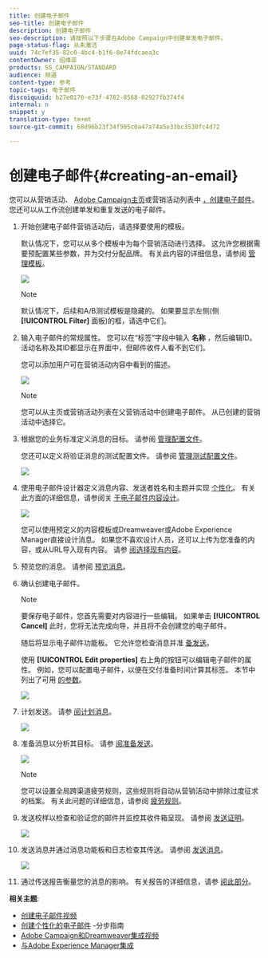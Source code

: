 ```yaml
---
title: 创建电子邮件
seo-title: 创建电子邮件
description: 创建电子邮件
seo-description: 请按照以下步骤在Adobe Campaign中创建单发电子邮件。
page-status-flag: 从未激活
uuid: 74c7ef35-82c0-4bc4-b1f6-8e74fdcaea3c
contentOwner: 绍维亚
products: SG_CAMPAIGN/STANDARD
audience: 频道
content-type: 参考
topic-tags: 电子邮件
discoiquuid: b27e0170-e73f-4782-8568-02927fb374f4
internal: n
snippet: y
translation-type: tm+mt
source-git-commit: 68d96b23f34f505c0a47a74a5e33bc3530fc4d72

---
```



# 创建电子邮件{#creating-an-email}

您可以从营销活动、 [Adobe Campaign主页](../../start/using/marketing-activities.md#creating-a-marketing-activity)或营销活动列表中 [，创建电子邮件](../../start/using/interface-description.md#home-page)[](../../start/using/marketing-activities.md#about-marketing-activities)。 您还可以从工作流创建单发和重复发送的电子邮件。

1. 开始创建电子邮件营销活动后，请选择要使用的模板。

   默认情况下，您可以从多个模板中为每个营销活动进行选择。 这允许您根据需要预配置某些参数，并为交付分配品牌。 有关此内容的详细信息，请参阅 [管理模板](../../start/using/about-templates.md)。

   ![](assets/email_creation_1.png)

   >[!NOTE]
   >
   >默认情况下，后续和A/B测试模板是隐藏的。 如果要显示左侧(侧 **[!UICONTROL Filter]** 面板)的框，请选中它们。

1. 输入电子邮件的常规属性。 您可以在“标签”字段中输入 **名称** ，然后编辑ID。 活动名称及其ID都显示在界面中，但邮件收件人看不到它们。

   您可以添加用户可在营销活动内容中看到的描述。

   ![](assets/email_creation_2.png)

   >[!NOTE]
   >
   >您可以从主页或营销活动列表在父营销活动中创建电子邮件。 从已创建的营销活动中选择它。

1. 根据您的业务标准定义消息的目标。 请参阅 [管理配置文件](../../audiences/using/about-profiles.md)。

   您还可以定义将验证消息的测试配置文件。 请参阅 [管理测试配置文件](../../sending/using/managing-test-profiles-and-sending-proofs.md#managing-test-profiles)。

   ![](assets/email_creation_3.png)

1. 使用电子邮件设计器定义消息内容、发送者姓名和主题并实现 [个性化](../../designing/using/overview.md)。 有关此方面的详细信息，请参阅关 [于电子邮件内容设计](../../designing/using/overview.md)。

   ![](assets/email_creation_4.png)

   您可以使用预定义的内容模板或Dreamweaver或Adobe Experience Manager直接设计消息。 如果您不喜欢设计人员，还可以上传为您准备的内容，或从URL导入现有内容。 请参 [阅选择现有内容](../../designing/using/using-existing-content.md)。

1. 预览您的消息。 请参阅 [预览消息](../../sending/using/previewing-messages.md)。
1. 确认创建电子邮件。

   >[!NOTE]
   >
   >要保存电子邮件，您首先需要对内容进行一些编辑。 如果单击 **[!UICONTROL Cancel]** 此时，您将无法完成向导，并且将不会创建您的电子邮件。

   随后将显示电子邮件功能板。 它允许您检查消息并准 [备发送](../../sending/using/preparing-the-send.md)。

   使用 **[!UICONTROL Edit properties]** 右上角的按钮可以编辑电子邮件的属性。 例如，您可以配置电子邮件，以便在交付准备时间计算其标签。  本节中列出了可用 [的参数](../../administration/using/configuring-email-channel.md#list-of-email-properties)。

   ![](assets/delivery_dashboard_2.png)

1. 计划发送。 请参 [阅计划消息](../../sending/using/about-scheduling-messages.md)。

   ![](assets/delivery_planning.png)

1. 准备消息以分析其目标。 请参 [阅准备发送](../../sending/using/confirming-the-send.md)。

   ![](assets/preparing_delivery_2.png)

   >[!NOTE]
   >
   >您可以设置全局跨渠道疲劳规则，这些规则将自动从营销活动中排除过度征求的档案。 有关此问题的详细信息，请参阅 [疲劳规则](../../administration/using/fatigue-rules.md)。

1. 发送校样以检查和验证您的邮件并监控其收件箱呈现。 请参阅 [发送证明](../../sending/using/managing-test-profiles-and-sending-proofs.md#sending-proofs)。

   ![](assets/bat_select.png)

1. 发送消息并通过消息功能板和日志检查其传送。 请参阅 [发送消息](../../sending/using/confirming-the-send.md)。

   ![](assets/confirm_delivery.png)

1. 通过传送报告衡量您的消息的影响。 有关报告的详细信息，请参 [阅此部分](../../reporting/using/about-dynamic-reports.md)。

**相关主题**:

* [创建电子邮件视频](https://helpx.adobe.com/campaign/kt/acs/using/acs-create-email-from-homepage-feature-video-use.html)
* [创建个性化的电子邮件](https://docs.campaign.adobe.com/doc/standard/getting_started/en/ACS_GettingStartedEmail.html) -分步指南
* [Adobe Campaign和Dreamweaver集成视频](https://helpx.adobe.com/campaign/kt/acs/using/acs-dreamweaver-integration-feature-video-use.html)
* [与Adobe Experience Manager集成](../../integrating/using/integrating-with-experience-manager.md)


